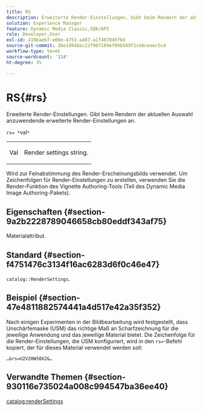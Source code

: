 ```yaml
---
title: RS
description: Erweiterte Render-Einstellungen. Gibt beim Rendern der aktuellen Auswahl anzuwendende erweiterte Render-Einstellungen an.
solution: Experience Manager
feature: Dynamic Media Classic,SDK/API
role: Developer,User
exl-id: 419baeb7-e06e-4753-a487-a1f407845f6d
source-git-commit: 3be1d948ac22f907169ef09b509f1cebceaec5c4
workflow-type: tm+mt
source-wordcount: '114'
ht-degree: 3%

---
```


# RS{#rs}

Erweiterte Render-Einstellungen. Gibt beim Rendern der aktuellen Auswahl anzuwendende erweiterte Render-Einstellungen an.

`rs= *`val`*`

<table id="simpletable_4B028996E5824FC18B9749D1A6A3C2E3"> 
 <tr class="strow"> 
  <td class="stentry"> <p><span class="varname"> Val</span> </p> </td> 
  <td class="stentry"> <p>Render settings string. </p></td> 
 </tr> 
</table>

Wird zur Feinabstimmung des Render-Erscheinungsbilds verwendet. Um Zeichenfolgen für Render-Einstellungen zu erstellen, verwenden Sie die Render-Funktion des Vignette Authoring-Tools (Teil des Dynamic Media Image Authoring-Pakets).

## Eigenschaften {#section-9a2b2228789046658cb80eddf343af75}

Materialattribut.

## Standard {#section-f4751476c3134f16ac6283d6f0c46e47}

`catalog::RenderSettings`.

## Beispiel {#section-47e4811882574441a4d517e42a35f352}

Nach einigen Experimenten in der Bildbearbeitung wird festgestellt, dass Unschärfemaske (USM) das richtige Maß an Scharfzeichnung für die jeweilige Anwendung und das jeweilige Material bietet. Die Zeichenfolge für die Render-Einstellungen, die USM konfiguriert, wird in den `rs=`-Befehl kopiert, der für dieses Material verwendet werden soll:

`…&rs=U2V20W50X2&…`

## Verwandte Themen {#section-930116e735024a008c994547ba36ee40}

[catalog:renderSettings](../../../../../ir-api/material-cat/image-rendering-api-ref/c-ir-material-catalog/c-ir-material-data-reference/r-ir-rendersettings-dataref.md#reference-9ce753ae4096455eadcc12ac064de711)
